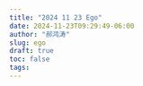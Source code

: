```yaml
---
title: "2024 11 23 Ego"
date: 2024-11-23T09:29:49-06:00
author: "郝鸿涛"
slug: ego
draft: true
toc: false
tags: 
---
```

